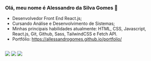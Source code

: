 ### Olá, meu nome é Alessandro da Silva Gomes 👋

- Desenvolvedor Front End React.js;
- Cursando Análise e Desenvolvimento de Sistemas;
- Minhas principais habilidades atualmente: HTML, CSS, Javascript, React.js, Git, Github, Sass, TailwindCSS e Fetch API.
- Portfólio: https://allessandrogomes.github.io/portfolio/
<div><br>
  <a href="https://www.instagram.com/allesssandro_gomes" target="_blank"><img src="https://img.shields.io/badge/-Instagram-%23E4405F?style=for-the-badge&logo=instagram&logoColor=white" target="_blank"></a>
  <a href = "mailto:alllessandrogomes@gmail.com"><img src="https://img.shields.io/badge/-Gmail-%23333?style=for-the-badge&logo=gmail&logoColor=white" target="_blank"></a>
  <a href="https://www.linkedin.com/in/alessandro-da-silva-gomes-a82286240/" target="_blank"><img src="https://img.shields.io/badge/-LinkedIn-%230077B5?style=for-the-badge&logo=linkedin&logoColor=white" target="_blank"></a>
